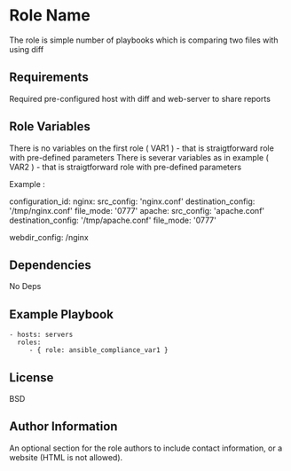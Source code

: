 Role Name
=========

The role is simple number of playbooks which is comparing two files with using diff

Requirements
------------

Required pre-configured host with diff and web-server to share reports

Role Variables
--------------
There is no variables on the first role ( VAR1 ) - that is straigtforward role with pre-defined parameters
There is severar variables as in example ( VAR2 ) - that is straigtforward role with pre-defined parameters

Example :

configuration_id:
  nginx:
    src_config: 'nginx.conf'
    destination_config: '/tmp/nginx.conf'
    file_mode: '0777'
  apache:
    src_config: 'apache.conf'
    destination_config: '/tmp/apache.conf'
    file_mode: '0777'
  
webdir_config: /nginx



Dependencies
------------

No Deps

Example Playbook
----------------

    - hosts: servers
      roles:
         - { role: ansible_compliance_var1 }

License
-------

BSD

Author Information
------------------

An optional section for the role authors to include contact information, or a website (HTML is not allowed).
